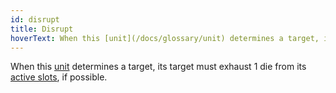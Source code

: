 ```yaml
---
id: disrupt
title: Disrupt
hoverText: When this [unit](/docs/glossary/unit) determines a target, its target must exhaust 1 die from its [active slots](/docs/glossary/active-slot), if possible.
---
```


When this [unit](/docs/glossary/unit) determines a target, its target must exhaust 1 die from its [active slots](/docs/glossary/active-slot), if possible.
